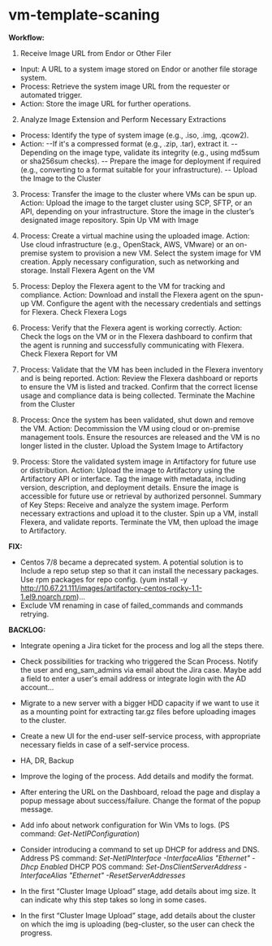 # vm-template-scaning

**Workflow:**
1. Receive Image URL from Endor or Other Filer

 - Input: A URL to a system image stored on Endor or another file storage system.
 - Process: Retrieve the system image URL from the requester or automated trigger.
 - Action: Store the image URL for further operations.

2. Analyze Image Extension and Perform Necessary Extractions
- Process: Identify the type of system image (e.g., .iso, .img, .qcow2).
- Action:
  --If it's a compressed format (e.g., .zip, .tar), extract it.
  -- Depending on the image type, validate its integrity (e.g., using md5sum or sha256sum checks).
  -- Prepare the image for deployment if required (e.g., converting to a format suitable for your infrastructure).
  -- Upload the Image to the Cluster

3. Process: Transfer the image to the cluster where VMs can be spun up.
Action:
Upload the image to the target cluster using SCP, SFTP, or an API, depending on your infrastructure.
Store the image in the cluster’s designated image repository.
Spin Up VM with Image

4. Process: Create a virtual machine using the uploaded image.
Action:
Use cloud infrastructure (e.g., OpenStack, AWS, VMware) or an on-premise system to provision a new VM.
Select the system image for VM creation.
Apply necessary configuration, such as networking and storage.
Install Flexera Agent on the VM

5. Process: Deploy the Flexera agent to the VM for tracking and compliance.
Action:
Download and install the Flexera agent on the spun-up VM.
Configure the agent with the necessary credentials and settings for Flexera.
Check Flexera Logs

6. Process: Verify that the Flexera agent is working correctly.
Action:
Check the logs on the VM or in the Flexera dashboard to confirm that the agent is running and successfully communicating with Flexera.
Check Flexera Report for VM

7. Process: Validate that the VM has been included in the Flexera inventory and is being reported.
Action:
Review the Flexera dashboard or reports to ensure the VM is listed and tracked.
Confirm that the correct license usage and compliance data is being collected.
Terminate the Machine from the Cluster

8. Process: Once the system has been validated, shut down and remove the VM.
Action:
Decommission the VM using cloud or on-premise management tools.
Ensure the resources are released and the VM is no longer listed in the cluster.
Upload the System Image to Artifactory

9. Process: Store the validated system image in Artifactory for future use or distribution.
Action:
Upload the image to Artifactory using the Artifactory API or interface.
Tag the image with metadata, including version, description, and deployment details.
Ensure the image is accessible for future use or retrieval by authorized personnel.
Summary of Key Steps:
Receive and analyze the system image.
Perform necessary extractions and upload it to the cluster.
Spin up a VM, install Flexera, and validate reports.
Terminate the VM, then upload the image to Artifactory.


**FIX:**
 - Centos 7/8 became a deprecated system. A potential solution is to Include a repo setup step so that it can install the necessary packages. Use rpm packages for repo config. (yum install -y http://10.67.21.111/images/artifactory-centos-rocky-1.1-1.el9.noarch.rpm)...
 - Exclude VM renaming in case of failed_commands and commands retrying.


**BACKLOG:**
- Integrate opening a Jira ticket for the process and log all the steps there.
- Check possibilities for tracking who triggered the Scan Process. Notify the user and eng_sam_admins via email about the Jira case. Maybe add a field to enter a user's email address or integrate login with the AD account...
- Migrate to a new server with a bigger HDD capacity if we want to use it as a mounting point for extracting tar.gz files before uploading images to the cluster.
- Create a new UI for the end-user self-service process, with appropriate necessary fields in case of a self-service process.
- HA, DR, Backup

- Improve the loging of the process. Add details and modify the format.
- After entering the URL on the Dashboard, reload the page and display a popup message about success/failure. Change the format of the popup message.

- Add info about network configuration for Win VMs to logs. (PS command: _Get-NetIPConfiguration_)
- Consider introducing a command to set up DHCP for address and DNS. Address PS command: _Set-NetIPInterface -InterfaceAlias "Ethernet" -Dhcp Enabled_ DHCP POS command: _Set-DnsClientServerAddress -InterfaceAlias "Ethernet" -ResetServerAddresses_

- In the first “Cluster Image Upload” stage, add details about img size. It can indicate why this step takes so long in some cases. 
- In the first “Cluster Image Upload” stage, add details about the cluster on which the img is uploading (beg-cluster, so the user can check the progress.
